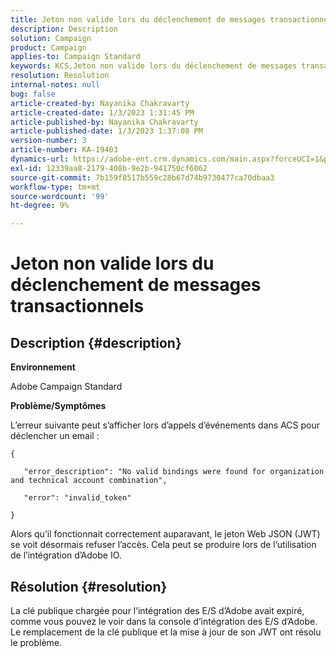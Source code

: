 ```yaml
---
title: Jeton non valide lors du déclenchement de messages transactionnels
description: Description
solution: Campaign
product: Campaign
applies-to: Campaign Standard
keywords: KCS,Jeton non valide lors du déclenchement de messages transactionnels
resolution: Resolution
internal-notes: null
bug: false
article-created-by: Nayanika Chakravarty
article-created-date: 1/3/2023 1:31:45 PM
article-published-by: Nayanika Chakravarty
article-published-date: 1/3/2023 1:37:08 PM
version-number: 3
article-number: KA-19403
dynamics-url: https://adobe-ent.crm.dynamics.com/main.aspx?forceUCI=1&pagetype=entityrecord&etn=knowledgearticle&id=e553d6f3-6a8b-ed11-81ac-6045bd006149
exl-id: 12339aa8-2179-408b-9e2b-941750cf6062
source-git-commit: 7b159f8517b559c28b67d74b9730477ca70dbaa3
workflow-type: tm+mt
source-wordcount: '99'
ht-degree: 9%

---
```


# Jeton non valide lors du déclenchement de messages transactionnels

## Description {#description}


<b>Environnement</b>

Adobe Campaign Standard

<b>Problème/Symptômes</b>

L’erreur suivante peut s’afficher lors d’appels d’événements dans ACS pour déclencher un email :






```
{

   "error_description": "No valid bindings were found for organization and technical account combination",

   "error": "invalid_token"

}
```






Alors qu’il fonctionnait correctement auparavant, le jeton Web JSON (JWT) se voit désormais refuser l’accès. Cela peut se produire lors de l’utilisation de l’intégration d’Adobe IO.


## Résolution {#resolution}


La clé publique chargée pour l’intégration des E/S d’Adobe avait expiré, comme vous pouvez le voir dans la console d’intégration des E/S d’Adobe. Le remplacement de la clé publique et la mise à jour de son JWT ont résolu le problème.
